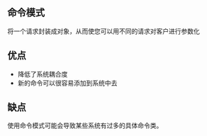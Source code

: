 ## 命令模式<!-- {docsify-ignore} -->
将一个请求封装成对象，从而使您可以用不同的请求对客户进行参数化
<!-- more -->

## 优点<!-- {docsify-ignore} -->
* 降低了系统耦合度
* 新的命令可以很容易添加到系统中去

## 缺点<!-- {docsify-ignore} -->
使用命令模式可能会导致某些系统有过多的具体命令类。
